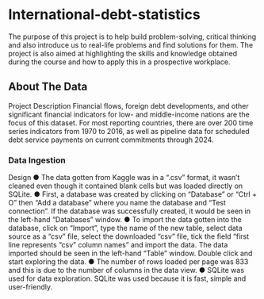 # International-debt-statistics
The purpose of this project is to help build problem-solving, critical
thinking and also introduce us to real-life problems and find solutions for
them. The project is also aimed at highlighting the skills and knowledge
obtained during the course and how to apply this in a prospective
workplace.

## About The Data
Project Description
Financial flows, foreign debt developments, and other significant
financial indicators for low- and middle-income nations are the focus of
this dataset. For most reporting countries, there are over 200 time series
indicators from 1970 to 2016, as well as pipeline data for scheduled debt
service payments on current commitments through 2024.

### Data Ingestion
Design
● The data gotten from Kaggle was in a “.csv” format, it
wasn’t cleaned even though it contained blank cells but
was loaded directly on SQLite.
● First, a database was created by clicking on “Database” or
“Ctrl + O” then “Add a database” where you name the
database and “Test connection”. If the database was
successfully created, it would be seen in the left-hand
“Databases” window.
● To import the data gotten into the database, click on
“Import”, type the name of the new table, select data
source as a “csv” file, select the downloaded “csv” file, tick
the field “first line represents “csv” column names” and
import the data. The data imported should be seen in the
left-hand “Table” window. Double click and start exploring
the data.
● The number of rows loaded per page was 833 and this is
due to the number of columns in the data view.
● SQLite was used for data exploration. SQLite was used
because it is fast, simple and user-friendly.

